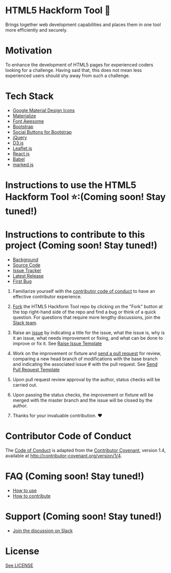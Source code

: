 # HTML5 Hackform Tool :hammer:

Brings together web development capabilities and places them in one tool more efficiently and securely. 

# Motivation

To enhance the development of HTML5 pages for experienced coders looking for a challenge. Having said that, this does not mean less experienced users should shy away from such a challenge. 

# Tech Stack

* [Google Material Design Icons](http://google.github.io/material-design-icons/)
* [Materialize](http://materializecss.com/getting-started.html)
* [Font Awesome](http://fontawesome.io/)
* [Bootstrap](http://getbootstrap.com/)
* [Social Buttons for Bootstrap](https://lipis.github.io/bootstrap-social/)
* [jQuery](http://jquery.com/)
* [D3.js](https://d3js.org/#introduction)
* [Leaflet.js](http://leafletjs.com/)
* [React.js](https://facebook.github.io/react/)
* [Babel](https://babeljs.io/)
* [marked.js](http://www.javascriptoo.com/marked)

# Instructions to use the HTML5 Hackform Tool :star::(Coming soon! Stay tuned!)



# Instructions to contribute to this project (Coming soon! Stay tuned!)

* [Background]()
* [Source Code](https://github.com/CookiesNCream/h5ht/blob/master/index.html)
* [Issue Tracker](https://github.com/CookiesNCream/h5ht/issues)
* [Latest Release]()
* [First Bug]()

1) Familiarize yourself with the [contributor code of conduct](https://github.com/CookiesNCream/h5ht/blob/master/CODE-OF-CONDUCT.md) to have an effective contributor experience.

2) [Fork](https://drive.google.com/file/d/0B3o-a_7h0VNMWC1FMGxCaFJ2SDg/view?usp=sharing) the HTML5 Hackform Tool repo by clicking on the "Fork" button at the top right-hand side of the repo and find a bug or think of a quick question. For questions that require more lengthy discussions, join the [Slack team]().

3) Raise an [issue](https://github.com/CookiesNCream/h5ht/issues/new) by indicating a title for the issue, what the issue is, why is it an issue, what needs improvement or fixing, and what can be done to improve or fix it. See [Raise Issue Template](https://drive.google.com/file/d/0B3o-a_7h0VNMZE5RZzJmUFVURGM/view?usp=sharing)

4) Work on the improvement or fixture and [send a pull request](https://github.com/CookiesNCream/h5ht/pulls) for review, comparing a new head branch of modifications with the base branch and indicating the associated issue # with the pull request. See [Send Pull Request Template](https://github.com/CookiesNCream/h5ht/compare)

5) Upon pull request review approval by the author, status checks will be carried out.

6) Upon passing the status checks, the improvement or fixture will be merged with the master branch and the issue will be closed by the author.
 
7) Thanks for your invaluable contribution. :heart: 

# Contributor Code of Conduct

The [Code of Conduct](https://github.com/CookiesNCream/h5ht/blob/master/CODE-OF-CONDUCT.md) is adapted from the [Contributor Covenant](http://contributor-covenant.org/), version 1.4, available at http://contributor-covenant.org/version/1/4.

# FAQ (Coming soon! Stay tuned!)

* [How to use]()
* [How to contribute]()

# Support (Coming soon! Stay tuned!)

* [Join the discussion on Slack]()

# License

[See LICENSE](https://github.com/CookiesNCream/h5bt/blob/master/LICENSE.md)
